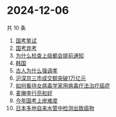 # 2024-12-06

共 10 条

<!-- BEGIN ZHIHUSEARCH -->
<!-- 最后更新时间 Fri Dec 06 2024 08:38:47 GMT+0800 (China Standard Time) -->
1. [国考笔试](https://www.zhihu.com/search?q=国考笔试)
1. [国考弃考](https://www.zhihu.com/search?q=国考弃考)
1. [为什么检查上级都会提前通知](https://www.zhihu.com/search?q=为什么检查上级都会提前通知)
1. [韩国](https://www.zhihu.com/search?q=韩国)
1. [古人为什么强调孝](https://www.zhihu.com/search?q=古人为什么强调孝)
1. [沪深京三市成交额突破1万亿元](https://www.zhihu.com/search?q=沪深京三市成交额突破1万亿元)
1. [如何看待女病毒学家用病毒疗法治疗癌症](https://www.zhihu.com/search?q=如何看待女病毒学家用病毒疗法治疗癌症)
1. [麦琳李行亮和好](https://www.zhihu.com/search?q=麦琳李行亮和好)
1. [今年国考上岸难度](https://www.zhihu.com/search?q=今年国考上岸难度)
1. [日本多地自来水管中检测出致癌物](https://www.zhihu.com/search?q=日本多地自来水管中检测出致癌物)
<!-- END ZHIHUSEARCH -->
